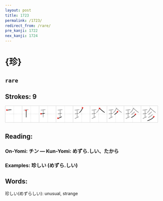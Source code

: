 ```yaml
---
layout: post
title: 1723
permalink: /1723/
redirect_from: /rare/
pre_kanji: 1722
nex_kanji: 1724
---
```


# {珍}

## `rare`

## Strokes: 9

<div class="stroke"><img src="../images/E78F8D.png" /></div>

## Reading:

### On-Yomi: チン &mdash; Kun-Yomi: めずら.しい、たから

### Examples: 珍しい (めずら.しい)

## Words:

珍しい(めずらしい): unusual, strange
